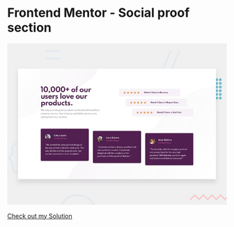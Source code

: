 # Frontend Mentor - Social proof section

![Design preview for the Social proof section coding challenge](./design/desktop-preview.jpg)

[Check out my Solution](https://frontendmentor-socialproof.vercel.app/)

